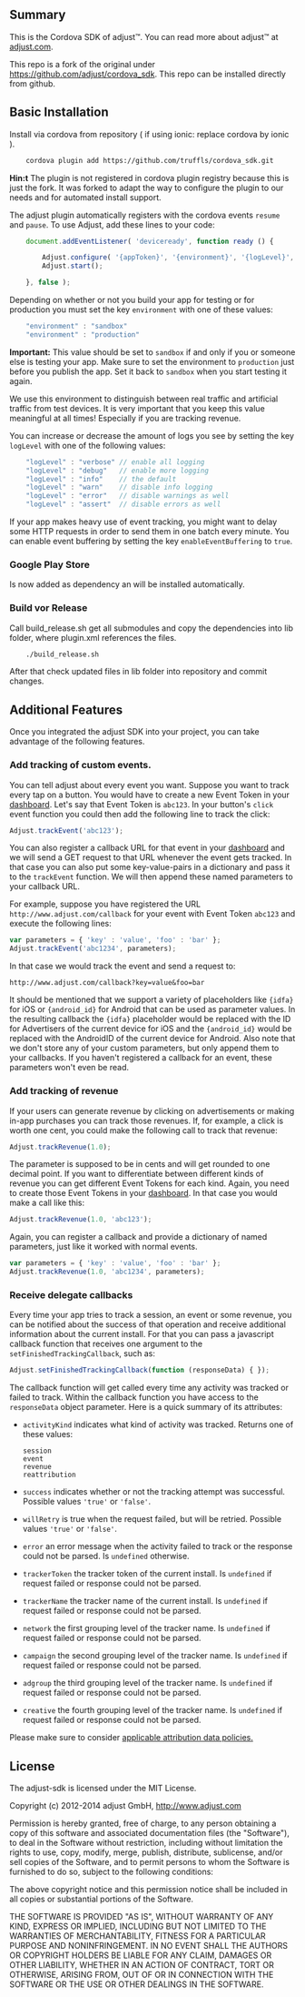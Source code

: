 ## Summary

This is the Cordova SDK of adjust™. You can read more about adjust™ at
[adjust.com]. 

This repo is a fork of the original under https://github.com/adjust/cordova_sdk. 
This repo can be installed directly from github.

## Basic Installation

Install via cordova from repository ( if using ionic: replace cordova by ionic ).

```bash
    cordova plugin add https://github.com/truffls/cordova_sdk.git
```

**Hin:t** The plugin is not registered in cordova plugin registry because this is just 
the fork. It was forked to adapt the way to configure the plugin to our needs and
for automated install support.



The adjust plugin automatically registers with the cordova events `resume` and `pause`.
To use Adjust, add these lines to your code:

```javascript
    document.addEventListener( 'deviceready', function ready () {

        Adjust.configure( '{appToken}', '{environment}', '{logLevel}', {enableEventBuffering} );
        Adjust.start();

    }, false );

```


Depending on whether or not you build your app for testing or for production
you must set the key `environment` with one of these values:

```javascript
    "environment" : "sandbox"
    "environment" : "production"
```

**Important:** This value should be set to `sandbox` if and only if you or
someone else is testing your app. Make sure to set the environment to
`production` just before you publish the app. Set it back to `sandbox` when you
start testing it again.

We use this environment to distinguish between real traffic and artificial
traffic from test devices. It is very important that you keep this value
meaningful at all times! Especially if you are tracking revenue.

You can increase or decrease the amount of logs you see by setting the key
`logLevel` with one of the following values:

```javascript
    "logLevel" : "verbose" // enable all logging
    "logLevel" : "debug"   // enable more logging
    "logLevel" : "info"    // the default
    "logLevel" : "warn"    // disable info logging
    "logLevel" : "error"   // disable warnings as well
    "logLevel" : "assert"  // disable errors as well
```

If your app makes heavy use of event tracking, you might want to delay some
HTTP requests in order to send them in one batch every minute. You can enable
event buffering by setting the key `enableEventBuffering` to `true`.

### Google Play Store

Is now added as dependency an will be installed automatically.

### Build vor Release

Call build_release.sh get all submodules and copy the dependencies into lib folder,
where plugin.xml references the files.

```bash
    ./build_release.sh
```

After that check updated files in lib folder into repository and commit changes.


## Additional Features

Once you integrated the adjust SDK into your project, you can take advantage of
the following features.

### Add tracking of custom events.

You can tell adjust about every event you want. Suppose you want to track every
tap on a button. You would have to create a new Event Token in your
[dashboard]. Let's say that Event Token is `abc123`. In your button's `click`
event function you could then add the following line to track the click:

```javascript
Adjust.trackEvent('abc123');
```

You can also register a callback URL for that event in your [dashboard] and we
will send a GET request to that URL whenever the event gets tracked. In that
case you can also put some key-value-pairs in a dictionary and pass it to the
`trackEvent` function. We will then append these named parameters to your
callback URL.

For example, suppose you have registered the URL
`http://www.adjust.com/callback` for your event with Event Token `abc123` and
execute the following lines:

```javascript
var parameters = { 'key' : 'value', 'foo' : 'bar' };
Adjust.trackEvent('abc1234', parameters);
```

In that case we would track the event and send a request to:

```
http://www.adjust.com/callback?key=value&foo=bar
```

It should be mentioned that we support a variety of placeholders like `{idfa}`
for iOS or `{android_id}` for Android that can be used as parameter values.  In
the resulting callback the `{idfa}` placeholder would be replaced with the ID
for Advertisers of the current device for iOS and the `{android_id}` would be
replaced with the AndroidID of the current device for Android. Also note that
we don't store any of your custom parameters, but only append them to your
callbacks.  If you haven't registered a callback for an event, these parameters
won't even be read.

### Add tracking of revenue

If your users can generate revenue by clicking on advertisements or making
in-app purchases you can track those revenues. If, for example, a click is
worth one cent, you could make the following call to track that revenue:

```javascript
Adjust.trackRevenue(1.0);
```

The parameter is supposed to be in cents and will get rounded to one decimal
point. If you want to differentiate between different kinds of revenue you can
get different Event Tokens for each kind. Again, you need to create those Event
Tokens in your [dashboard]. In that case you would make a call like this:

```javascript
Adjust.trackRevenue(1.0, 'abc123');
```

Again, you can register a callback and provide a dictionary of named
parameters, just like it worked with normal events.

```javascript
var parameters = { 'key' : 'value', 'foo' : 'bar' };
Adjust.trackRevenue(1.0, 'abc1234', parameters);
```

### Receive delegate callbacks

Every time your app tries to track a session, an event or some revenue, you can
be notified about the success of that operation and receive additional
information about the current install. For that you can pass a javascript
callback function that receives one argument to the
`setFinishedTrackingCallback`, such as:

```javascript
Adjust.setFinishedTrackingCallback(function (responseData) { });
```

The callback function will get called every time any activity was tracked or
failed to track. Within the callback function you have access to the
`responseData` object parameter. Here is a quick summary of its attributes:

- `activityKind` indicates what kind of activity was tracked.
  Returns one of these values:

    ```
    session
    event
    revenue
    reattribution
    ```

- `success` indicates whether or not the tracking attempt was successful.
  Possible values `'true'` or `'false'`.
- `willRetry` is true when the request failed, but will be retried. Possible
  values `'true'` or `'false'`.
- `error` an error message when the activity failed to track or the response
  could not be parsed. Is `undefined` otherwise.
- `trackerToken` the tracker token of the current install. Is `undefined` if
  request failed or response could not be parsed.
- `trackerName` the tracker name of the current install. Is `undefined` if
  request failed or response could not be parsed.
- `network` the first grouping level of the tracker name. Is `undefined` if
  request failed or response could not be parsed.
- `campaign` the second grouping level of the tracker name. Is `undefined` if
  request failed or response could not be parsed.
- `adgroup` the third grouping level of the tracker name. Is `undefined` if
  request failed or response could not be parsed.
- `creative` the fourth grouping level of the tracker name. Is `undefined` if
  request failed or response could not be parsed.

Please make sure to consider [applicable attribution data policies.][attribution-data]

[adjust.com]: http://adjust.com
[dashboard]: http://adjust.com
[releases]: https://github.com/adjust/cordova_sdk/releases
[attribution-data]: https://github.com/adjust/sdks/blob/master/doc/attribution-data.md
[google_play_services]: http://developer.android.com/google/play-services/index.html
[google_ad_id]: https://developer.android.com/google/play-services/id.html
[google_play_services_plugin]: https://github.com/MobileChromeApps/google-play-services

## License

The adjust-sdk is licensed under the MIT License.

Copyright (c) 2012-2014 adjust GmbH,
http://www.adjust.com

Permission is hereby granted, free of charge, to any person obtaining a copy of
this software and associated documentation files (the "Software"), to deal in
the Software without restriction, including without limitation the rights to
use, copy, modify, merge, publish, distribute, sublicense, and/or sell copies
of the Software, and to permit persons to whom the Software is furnished to do
so, subject to the following conditions:

The above copyright notice and this permission notice shall be included in all
copies or substantial portions of the Software.

THE SOFTWARE IS PROVIDED "AS IS", WITHOUT WARRANTY OF ANY KIND, EXPRESS OR
IMPLIED, INCLUDING BUT NOT LIMITED TO THE WARRANTIES OF MERCHANTABILITY,
FITNESS FOR A PARTICULAR PURPOSE AND NONINFRINGEMENT. IN NO EVENT SHALL THE
AUTHORS OR COPYRIGHT HOLDERS BE LIABLE FOR ANY CLAIM, DAMAGES OR OTHER
LIABILITY, WHETHER IN AN ACTION OF CONTRACT, TORT OR OTHERWISE, ARISING FROM,
OUT OF OR IN CONNECTION WITH THE SOFTWARE OR THE USE OR OTHER DEALINGS IN THE
SOFTWARE.
